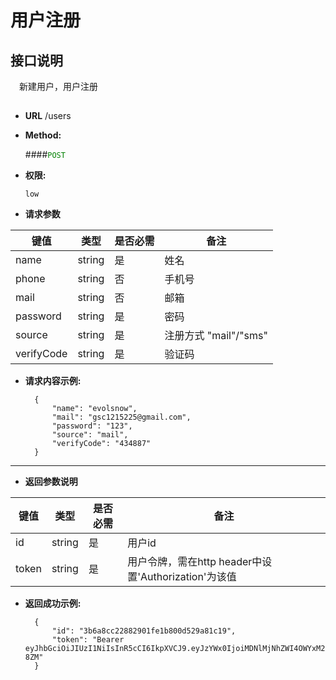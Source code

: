 # 用户注册

## 接口说明

　新建用户，用户注册

## 


* **URL**
        /users

* **Method:**
  
  ####<font color=green>`POST`</font>

* **权限:**

  `low`

*  **请求参数**

**键值** | **类型** | **是否必需** | **备注**
---------|----------|--------------|---------
name|string|是|姓名
phone|string|否|手机号
mail|string|否|邮箱
password|string|是|密码
source|string|是|注册方式 "mail"/"sms"
verifyCode|string|是|验证码

* **请求内容示例:**


        { 
            "name": "evolsnow",
            "mail": "gsc1215225@gmail.com",
            "password": "123",
            "source": "mail",
            "verifyCode": "434887"
        } 
--- 
*  **返回参数说明**

**键值** | **类型** | **是否必需** | **备注**
---------|----------|--------------|---------
id    |string |是 |用户id
token |string|是|用户令牌，需在http header中设置'Authorization'为该值



* **返回成功示例:**


        {
            "id": "3b6a8cc22882901fe1b800d529a81c19",
            "token": "Bearer eyJhbGciOiJIUzI1NiIsInR5cCI6IkpXVCJ9.eyJzYWx0IjoiMDNlMjNhZWI4OWYxM2ZmNDMyM2U2NDFhNTU5ZGI0MTQiLCJ1c2VySWQiOjN9.CiVRWF0iGkSmgldumojFjuR3k73HH8YOnzwxPo2-8ZM"
        } 


